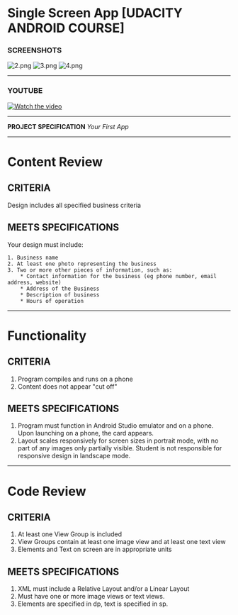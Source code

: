 Single Screen App [UDACITY ANDROID COURSE]
==========================================

### SCREENSHOTS


![2.png](https://bitbucket.org/repo/6xK9go/images/2126141926-2.png) ![3.png](https://bitbucket.org/repo/6xK9go/images/592212594-3.png) ![4.png](https://bitbucket.org/repo/6xK9go/images/90810010-4.png)

----

### YOUTUBE

[![Watch the video](http://i.imgur.com/ycyizOHl.png)](https://youtu.be/0VAui2cOu8o)

----



**PROJECT SPECIFICATION**
*Your First App*

----

# Content Review #

## CRITERIA ##
Design includes all specified business criteria

## MEETS SPECIFICATIONS ##
Your design must include:

    1. Business name
    2. At least one photo representing the business
    3. Two or more other pieces of information, such as:
        * Contact information for the business (eg phone number, email address, website)
        * Address of the Business
        * Description of business
        * Hours of operation

----

# Functionality #

## CRITERIA ##
1. Program compiles and runs on a phone
2. Content does not appear "cut off"

## MEETS SPECIFICATIONS ##
1. Program must function in Android Studio emulator and on a phone. Upon launching on a phone, the card appears.
2. Layout scales responsively for screen sizes in portrait mode, with no part of any images only partially visible. Student is not responsible for responsive design in landscape mode.

----

# Code Review #

## CRITERIA ##
1. At least one View Group is included
2. View Groups contain at least one image view and at least one text view
3. Elements and Text on screen are in appropriate units

## MEETS SPECIFICATIONS ##
1. XML must include a Relative Layout and/or a Linear Layout
2. Must have one or more image views or text views.
3. Elements are specified in dp, text is specified in sp.



